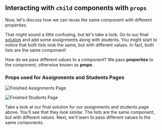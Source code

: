 ## Interacting with `child` components with `props`

Now, let's discuss how we can reuse the same component with different properties.

That might sound a little confusing, but let's take a look. Go to our final [solution](https://githubtraining.github.io/react-solution/) and add some assignments along with students. You might start to notice that both lists look the same, but with different values. In fact, both lists are the same component!

How do we pass different values to a component? We pass **properties** to the component, otherwise known as **props**.

### Props used for Assignments and Students Pages

![Finished Assignments Page](https://user-images.githubusercontent.com/25253905/61293228-11f26580-a788-11e9-90ac-9612c2bddf6b.png)

![Finished Students Page](https://user-images.githubusercontent.com/25253905/61293769-46b2ec80-a789-11e9-88b3-c660f436f5bf.png)

Take a look at our final solution for our assignments and students page above. You'll see that they look similar. The lists are the same component, but with different values. Next, we'll learn to pass different values to the same components.